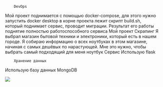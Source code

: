         DevOps
Мой проект поднимается с помощью docker-compose, для этого нужно запустить docker desktop
в корне проекта лежит скрипт build.sh, который поднимает сервис, проводит миграции. Результат его работы поднятие полностью работоспособного сервиса
Мой проект 
        Скрапинг
Я выбрал магазин бытовой техники и электроники, который есть в нашем городе. 
Я собираю информацию о всех ноутбуках в этом магазине, начиная с самых дешёвых по нарастующей.
Мне это нужно, чтобы выбрать самый подходящий для меня ноутбук
        Сервис
Использую flask

        Хранение данных
Использую базу данных MongoDB




![](https://github.com/Andrey2108/code-review/assets/153298361/68e78c29-d149-4491-8a08-ac1cc946be3a)
